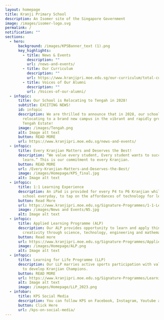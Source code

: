 ```yaml
---
layout: homepage
title: Kranji Primary School
description: An Isomer site of the Singapore Government
image: /images/isomer-logo.svg
permalink: /
notification: ""
sections:
  - hero:
      background: /images/KPSBanner_text (1).png
      key_highlights:
        - title: News & Events
          description: ""
          url: /news-and-events/
        - title: Our Curriculum
          description: ""
          url: https://www.kranjipri.moe.edu.sg/our-curriculum/total-curriculum-framework/introduction/
        - title: Voices of Our Alumni
          description: ""
          url: /Voices-of-our-alumni/
  - infopic:
      title: Our School is Relocating to Tengah in 2028!
      subtitle: EXCITING NEWS!
      id: infopic
      description: We are thrilled to announce that in 2028, our school will be
        relocating to a brand new campus in the vibrant and rapidly growing
        Tengah Estate!
      image: /images/Tengah.png
      alt: Image alt text
      button: READ MORE
      url: https://www.kranjipri.moe.edu.sg/news-and-events/
  - infopic:
      title: Every Kranjian Matters and Deserves the Best!
      description: “We value every student, Every student wants to succeed, All can
        learn.” This is our commitment to every Kranjian.
      button: READ MORE
      url: /Every-Kranjian-Matters-and-Deserves-the-Best/
      image: /images/Homepage/KPS_final.jpg
      alt: Image alt text
  - infopic:
      title: 1:1 Learning Experience
      description: An iPad is provided for every P4 to P6 Kranjian while they are in
        school everyday, to tap on the affordances of technology for learning.
      button: Read More
      url: https://www.kranjipri.moe.edu.sg/Signature-Programmes/1-1-Learning-Experience/
      image: /images/News and Events/N5.jpg
      alt: Image alt text
  - infopic:
      title: Applied Learning Programme (ALP)
      description: Our ALP provides opportunity to learn and apply thinking skills and
        creativity through science, technology, engineering and mathematics.
      button: Read more
      url: https://www.kranjipri.moe.edu.sg/Signature-Programmes/Applied-Learning-Programme-ALP/
      image: /images/Homepage/ALP.png
      alt: Image alt text
  - infopic:
      title: Learning for Life Programme (LLP)
      description: Our LLP marries active sports participation with values education
        to develop Kranjian Champions.
      button: READ MORE
      url: https://www.kranjipri.moe.edu.sg/Signature-Programmes/Learning-for-Life-Programme-LLP/
      alt: Image alt text
      image: /images/Homepage/LLP_2023.png
  - infobar:
      title: KPS Social Media
      description: You can follow KPS on Facebook, Instagram, Youtube and TikTok
      button: Click Here
      url: /kps-on-social-media/
---
```

